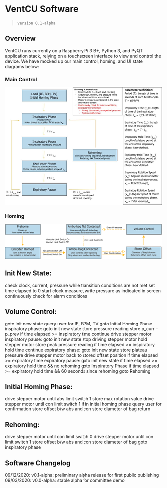 # VentCU Software
> `version 0.1-alpha`

## Overview
VentCU runs currently on a Raspberry Pi 3 B+, Python 3, and PyQT application stack, relying on a touchscreen interface to view and control the device. We have mocked up our main control, homing, and UI state diagrams below:
### Main Control
![main control](software/documentation/main_control_fsm.jpg)
### Homing
![homing](software/documentation/homing_fsm.png)

## Init New State:
check clock, current, pressure while transition conditions are not met
set time elapsed to 0
start clock
measure, write pressure as indicated in screen
continuously check for alarm conditions

## Volume Control:
goto init new state
query user for IE, BPM, TV
goto Initial Homing Phase
inspiratory phase:
goto init new state
store pressure reading 
store p_curr - p_prev
if time elapsed >= inspiratory time
continue
drive stepper motor
inspiratory pause:
goto init new state
stop driving stepper motor
hold stepper motor
store peak pressure reading
if time elapsed >= inspiratory hold time
continue
expiratory phase:
goto init new state
store plateau pressure
drive stepper motor back to stored offset position
if time elapsed >= expiratory time
expiratory pause:
goto init new state
if time elapsed >= expiratory hold time && no rehoming
goto Inspiratory Phase
if time elapsed >= expiratory hold time && 60 seconds since rehoming
goto Rehoming


## Initial Homing Phase:
drive stepper motor until abs limit switch 1
store max rotation value
drive stepper motor until con limit switch 1
 if in initial homing phase
query user for confirmation
store offset b/w abs and con
store diameter of bag
return


## Rehoming:
drive stepper motor until con limit switch 0
drive stepper motor until con limit switch 1
store offset b/w abs and con
store diameter of bag
goto inspiratory phase

## Software Changelog
09/12/2020: v0.1-alpha: preliminary alpha release for first public publishing
09/03/2020: v0.0-alpha: stable alpha for committee demo